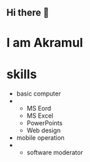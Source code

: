 ## Hi there 👋
# I am Akramul
<!--
**akramul45/akramul45** is a ✨ _special_ ✨ repository because its `README.md` (this file) appears on your GitHub profile.

Here are some ideas to get you started:

- 🔭 I’m currently working on ...
- 🌱 I’m currently learning ...
- 👯 I’m looking to collaborate on ...
- 🤔 I’m looking for help with ...
- 💬 Ask me about ...
- 📫 How to reach me: ...
- 😄 Pronouns: ...
- ⚡ Fun fact: ...
- I am a student
-->
# skills
- basic computer
- - MS Eord
  - MS Excel
  - PowerPoints
  - Web design
- mobile operation
- - software moderator
